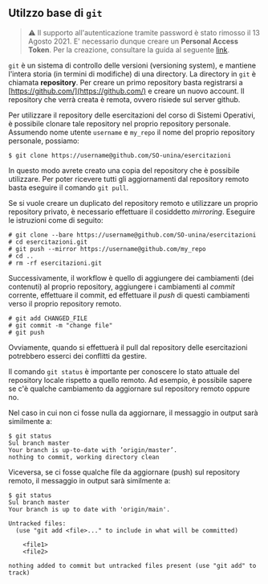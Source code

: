 ## Utilzzo base di ``git``

> :warning: Il supporto all'autenticazione tramite password è stato rimosso il 13 Agosto 2021. E' necessario dunque creare un **Personal Access Token**. Per la creazione, consultare la guida al seguente [link](https://docs.github.com/en/authentication/keeping-your-account-and-data-secure/creating-a-personal-access-token).


``git`` è un sistema di controllo delle versioni (versioning system), e mantiene l'intera storia (in termini di modifiche) di una directory.
La directory in ``git`` è chiamata **repository**.
Per creare un primo repository basta registrarsi a [https://github.com/](https://github.com/) e creare un nuovo account. Il repository che verrà creata è remota, ovvero risiede sul server github. 

Per utilizzare il repository delle esercitazioni del corso di Sistemi Operativi, è possibile clonare tale repository nel proprio repository personale. Assumendo nome utente ``username`` e ``my_repo`` il nome del proprio repository personale, possiamo:

```console
$ git clone https://username@github.com/SO-unina/esercitazioni
```
In questo modo avrete creato una copia del repository che è possibile utilizzare. Per poter ricevere tutti gli aggiornamenti dal repository remoto basta eseguire il comando ``git pull``.

Se si vuole creare un duplicato del repository remoto e utilizzare un proprio repository privato, è necessario effettuare il cosiddetto _mirroring_. Eseguire le istruzioni come di seguito:

```
# git clone --bare https://username@github.com/SO-unina/esercitazioni
# cd esercitazioni.git
# git push --mirror https://username@github.com/my_repo
# cd ..
# rm -rf esercitazioni.git
```
Successivamente, il workflow è quello di aggiungere dei cambiamenti (dei contenuti) al proprio repository, aggiungere i cambiamenti al *commit* corrente, effettuare il commit, ed effettuare il *push* di questi cambiamenti verso il proprio repository remoto. 

```
# git add CHANGED_FILE
# git commit -m "change file"
# git push
```

Ovviamente, quando si effettuerà il pull dal repository delle esercitazioni potrebbero esserci dei conflitti da gestire.

Il comando ``git status`` è importante per conoscere lo stato attuale del repository locale rispetto a quello remoto. Ad esempio, è possibile sapere se c'è qualche cambiamento da aggiornare sul repository remoto oppure no.

Nel caso in cui non ci fosse nulla da aggiornare, il messaggio in output sarà similmente a:

```console
$ git status
Sul branch master
Your branch is up-to-date with ’origin/master’.
nothing to commit, working directory clean
```

Viceversa, se ci fosse qualche file da aggiornare (push) sul repository remoto, il messaggio in output sarà similmente a:

```console
$ git status
Sul branch master
Your branch is up to date with 'origin/main'.

Untracked files:
  (use "git add <file>..." to include in what will be committed)

	<file1>
	<file2>

nothing added to commit but untracked files present (use "git add" to track)
```
